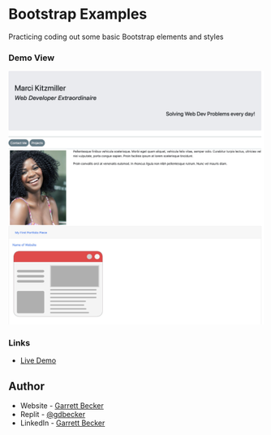 # Bootstrap Examples

Practicing coding out some basic Bootstrap elements and styles

### Demo View

![](./bootstrap-examples.jpg)

### Links

- [Live Demo](https://replit.com/@gdbecker/Bootstrap-Examples)

## Author

- Website - [Garrett Becker]()
- Replit - [@gdbecker](https://replit.com/@gdbecker)
- LinkedIn - [Garrett Becker](https://www.linkedin.com/in/garrett-becker-923b4a106/)